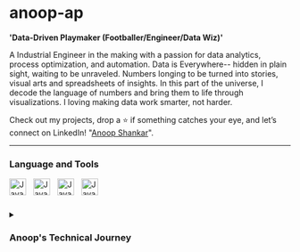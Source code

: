 # anoop-ap

**'Data-Driven Playmaker (Footballer/Engineer/Data Wiz)'**

A Industrial Engineer in the making with a passion for data analytics, process optimization, and automation. Data is Everywhere-- hidden in plain sight, waiting to be unraveled. Numbers longing to be turned into stories, visual arts and spreadsheets of insights. In this part of the universe, I decode the language of numbers and bring them to life through visualizations. I loving making data work smarter, not harder. 

Check out my projects, drop a ⭐ if something catches your eye, and let’s connect on LinkedIn! "[Anoop Shankar](https://www.linkedin.com/in/anoopshankarap/)".

---

### Language and Tools
<img align="left" alt="Java" width="30px" style="padding-right:10px;" src="https://cdn.jsdelivr.net/gh/devicons/devicon@latest/icons/mysql/mysql-original-wordmark.svg" />
<img align="left" alt="Java" width="30px" style="padding-right:10px;" src="https://cdn.jsdelivr.net/gh/devicons/devicon@latest/icons/python/python-original.svg" />
<img align="left" alt="Java" width="30px" style="padding-right:10px;" src="https://cdn.jsdelivr.net/gh/devicons/devicon@latest/icons/visualbasic/visualbasic-original.svg" />                  
<img align="left" alt="Java" width="30px" style="padding-right:10px;" src="https://cdn.jsdelivr.net/gh/devicons/devicon@latest/icons/cplusplus/cplusplus-original.svg" />
<br />                   

#

<details>
  <summary><h3>Anoop's Technical Journey </h3></summary>
Starting with a Mechanical Engineering background at Vellore Institute of Technology, I developed a strong foundation in 3D modeling (SolidWorks, Autodesk) and data visualization (Power BI, Excel). My interest in data-driven decision-making grew during my In-plant Trainee role at Steel Authority of India Limited, where I got hands-on exposure to industrial processes. Transitioning into business and data analytics, I interned at Clear, leveraging MS Excel, SQL, and automation to support product managers and developers. My contributions led to a full-time role conversion, where I advanced my expertise in VBA Macros, SQL-based dashboards (Metabase), and workflow automation. Now, as a Master’s student in Industrial Engineering at ASU, I continue refining my skills in Python (forecasting & analytics), SQL (DBMS), Power BI, and automation, working on projects like Optimal Portfolio Analysis and Dow Jones Index Forecasting. My journey is a blend of engineering precision, data storytelling, and process optimization, with a passion for turning raw data into actionable insights.
</details>

